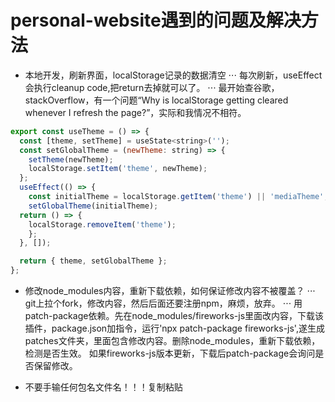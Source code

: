 # personal-website遇到的问题及解决方法

- 本地开发，刷新界面，localStorage记录的数据清空
  ⋅⋅⋅ 每次刷新，useEffect会执行cleanup code,把return去掉就可以了。
  ⋅⋅⋅ 最开始查谷歌，stackOverflow，有一个问题“Why is localStorage getting cleared whenever I refresh the page?”，实际和我情况不相符。
```javascript
export const useTheme = () => {
  const [theme, setTheme] = useState<string>('');
  const setGlobalTheme = (newTheme: string) => {
    setTheme(newTheme);
    localStorage.setItem('theme', newTheme);
  };
  useEffect(() => {
    const initialTheme = localStorage.getItem('theme') || 'mediaTheme';
    setGlobalTheme(initialTheme);
  return () => {
    localStorage.removeItem('theme');
    };
  }, []);

  return { theme, setGlobalTheme };
};
```

- 修改node_modules内容，重新下载依赖，如何保证修改内容不被覆盖？
  ⋅⋅⋅ git上拉个fork，修改内容，然后后面还要注册npm，麻烦，放弃。
  ⋅⋅⋅ 用patch-package依赖。先在node_modules/fireworks-js里面改内容，下载该插件，package.json加指令，运行'npx patch-package fireworks-js',遂生成patches文件夹，里面包含修改内容。删除node_modules，重新下载依赖，检测是否生效。 如果fireworks-js版本更新，下载后patch-package会询问是否保留修改。

- 不要手输任何包名文件名！！！复制粘贴
